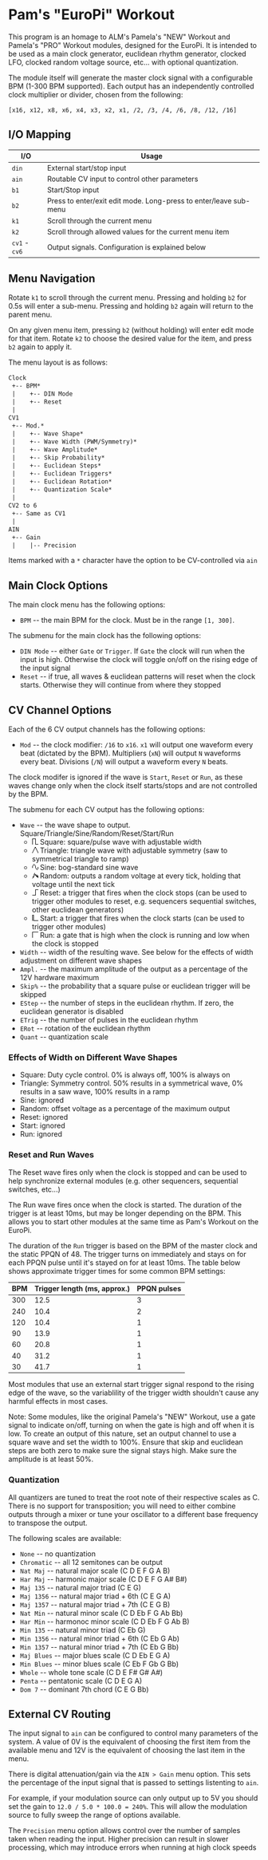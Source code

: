 # Pam's "EuroPi" Workout

This program is an homage to ALM's Pamela's "NEW" Workout and Pamela's "PRO"
Workout modules, designed for the EuroPi. It is intended to be used as a
main clock generator, euclidean rhythm generator, clocked LFO, clocked
random voltage source, etc... with optional quantization.

The module itself will generate the master clock signal with a configurable
BPM (1-300 BPM supported). Each output has an independently controlled
clock multiplier or divider, chosen from the following:

```
[x16, x12, x8, x6, x4, x3, x2, x1, /2, /3, /4, /6, /8, /12, /16]
```

## I/O Mapping

| I/O           | Usage
|---------------|-------------------------------------------------------------------|
| `din`         | External start/stop input                                         |
| `ain`         | Routable CV input to control other parameters                     |
| `b1`          | Start/Stop input                                                  |
| `b2`          | Press to enter/exit edit mode. Long-press to enter/leave sub-menu |
| `k1`          | Scroll through the current menu                                   |
| `k2`          | Scroll through allowed values for the current menu item           |
| `cv1` - `cv6` | Output signals. Configuration is explained below                  |

## Menu Navigation

Rotate `k1` to scroll through the current menu. Pressing and holding `b2` for 0.5s will
enter a sub-menu. Pressing and holding `b2` again will return to the parent menu.

On any given menu item, pressing `b2` (without holding) will enter edit mode for that
item. Rotate `k2` to choose the desired value for the item, and press `b2` again
to apply it.

The menu layout is as follows:

```
Clock
 +-- BPM*
 |    +-- DIN Mode
 |    +-- Reset
 |
CV1
 +-- Mod.*
 |    +-- Wave Shape*
 |    +-- Wave Width (PWM/Symmetry)*
 |    +-- Wave Amplitude*
 |    +-- Skip Probability*
 |    +-- Euclidean Steps*
 |    +-- Euclidean Triggers*
 |    +-- Euclidean Rotation*
 |    +-- Quantization Scale*
 |
CV2 to 6
 +-- Same as CV1
 |
AIN
 +-- Gain
 |    |-- Precision
```

Items marked with a `*` character have the option to be CV-controlled via `ain`

## Main Clock Options

The main clock menu has the following options:

- `BPM` -- the main BPM for the clock. Must be in the range `[1, 300]`.

The submenu for the main clock has the following options:

- `DIN Mode` -- either `Gate` or `Trigger`.  If `Gate` the clock will run when the input is high. Otherwise
  the clock will toggle on/off on the rising edge of the input signal
- `Reset` -- if true, all waves & euclidean patterns will reset when the clock starts.
  Otherwise they will continue from where they stopped

## CV Channel Options

Each of the 6 CV output channels has the following options:

- `Mod` -- the clock modifier: `/16` to `x16`.  `x1` will output one waveform every beat (dictated by the BPM).
  Multipliers (`xN`) will output `N` waveforms every beat.  Divisions (`/N`) will output a waveform every `N`
  beats.

The clock modifer is ignored if the wave is `Start`, `Reset` or `Run`, as these waves change only when the clock
itself starts/stops and are not controlled by the BPM.

The submenu for each CV output has the following options:

- `Wave` -- the wave shape to output. Square/Triangle/Sine/Random/Reset/Start/Run
  - ![Square Wave](./pams-docs/wave_square.png) Square: square/pulse wave with adjustable width
  - ![Triangle Wave](./pams-docs/wave_triangle.png) Triangle: triangle wave with adjustable symmetry (saw to symmetrical triangle to ramp)
  - ![Sine Wave](./pams-docs/wave_sine.png) Sine: bog-standard sine wave
  - ![Random Wave](./pams-docs/wave_random.png) Random: outputs a random voltage at every tick, holding that voltage until the next tick
  - ![Reset Wave](./pams-docs/wave_reset.png) Reset: a trigger that fires when the clock stops (can be used to trigger other modules to reset, e.g. sequencers
    sequential switches, other euclidean generators)
  - ![Start Wave](./pams-docs/wave_start.png) Start: a trigger that fires when the clock starts (can be used to trigger other modules)
  - ![Run Wave](./pams-docs/wave_run.png) Run: a gate that is high when the clock is running and low when the clock is stopped
- `Width` -- width of the resulting wave. See below for the effects of width adjustment on different wave shapes
- `Ampl.` -- the maximum amplitude of the output as a percentage of the 12V hardware maximum
- `Skip%` -- the probability that a square pulse or euclidean trigger will be skipped
- `EStep` -- the number of steps in the euclidean rhythm. If zero, the euclidean generator is disabled
- `ETrig` -- the number of pulses in the euclidean rhythm
- `ERot` -- rotation of the euclidean rhythm
- `Quant` -- quantization scale

### Effects of Width on Different Wave Shapes

- Square: Duty cycle control. 0% is always off, 100% is always on
- Triangle: Symmetry control. 50% results in a symmetrical wave, 0% results in a saw wave,
  100% results in a ramp
- Sine: ignored
- Random: offset voltage as a percentage of the maximum output
- Reset: ignored
- Start: ignored
- Run: ignored

### Reset and Run Waves

The Reset wave fires only when the clock is stopped and can be used to help synchronize
external modules (e.g. other sequencers, sequential switches, etc...)

The Run wave fires once when the clock is started. The duration of the trigger is at least
10ms, but may be longer depending on the BPM. This allows you to start other modules at the
same time as Pam's Workout on the EuroPi.

The duration of the `Run` trigger is based on the BPM of the master clock and the static PPQN of 48.
The trigger turns on immediately and stays on for each PPQN pulse until it's stayed on for at least
10ms. The table below shows approximate trigger times for some common BPM settings:

| BPM | Trigger length (ms, approx.) | PPQN pulses |
|-----|------------------------------|-------------|
| 300 | 12.5                         | 3           |
| 240 | 10.4                         | 2           |
| 120 | 10.4                         | 1           |
| 90  | 13.9                         | 1           |
| 60  | 20.8                         | 1           |
| 40  | 31.2                         | 1           |
| 30  | 41.7                         | 1           |

Most modules that use an external start trigger signal respond to the rising edge of the wave, so
the variablility of the trigger width shouldn't cause any harmful effects in most cases.

Note: Some modules, like the original Pamela's "NEW" Workout, use a gate signal to indicate
on/off, turning on when the gate is high and off when it is low. To create an output of this nature,
set an output channel to use a square wave and set the width to 100%. Ensure that skip and euclidean
steps are both zero to make sure the signal stays high. Make sure the amplitude is at least 50%.

### Quantization

All quantizers are tuned to treat the root note of their respective scales as C.  There is no
support for transposition; you will need to either combine outputs through a mixer or tune your
oscillator to a different base frequency to transpose the output.

The following scales are available:

- `None` -- no quantization
- `Chromatic` -- all 12 semitones can be output
- `Nat Maj` -- natural major scale (C D E F G A B)
- `Har Maj` -- harmonic major scale (C D E F G A# B#)
- `Maj 135` -- natural major triad (C E G)
- `Maj 1356` -- natural major triad + 6th (C E G A)
- `Maj 1357` -- natural major triad + 7th (C E G B)
- `Nat Min` -- natural minor scale (C D Eb F G Ab Bb)
- `Har Min` -- harmonoc minor scale (C D Eb F G Ab B)
- `Min 135` -- natural minor triad (C Eb G)
- `Min 1356` -- natural minor triad + 6th (C Eb G Ab)
- `Min 1357` -- natural minor triad + 7th (C Eb G Bb)
- `Maj Blues` -- major blues scale (C D Eb E G A)
- `Min Blues` -- minor blues scale (C Eb F Gb G Bb)
- `Whole` -- whole tone scale (C D E F# G# A#)
- `Penta` -- pentatonic scale (C D E G A)
- `Dom 7` -- dominant 7th chord (C E G Bb)

## External CV Routing

The input signal to `ain` can be configured to control many parameters of the system.
A value of 0V is the equivalent of choosing the first item from the available menu
and 12V is the equivalent of choosing the last item in the menu.

There is digital attenuation/gain via the `AIN > Gain` menu option.  This sets the percentage
of the input signal that is passed to settings listenting to `ain`.

For example, if your modulation source can only output up to 5V you should set the gain to
`12.0 / 5.0 * 100.0 = 240%`.  This will allow the modulation source to fully sweep the
range of options available.

The `Precision` menu option allows control over the number of samples taken when reading
the input.  Higher precision can result in slower processing, which may introduce errors
when running at high clock speeds
